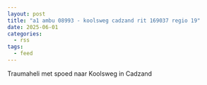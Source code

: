 ```yaml
---
layout: post
title: "a1 ambu 08993 - koolsweg cadzand rit 169037 regio 19"
date: 2025-06-01
categories: 
  - rss
tags: 
  - feed
---
```


Traumaheli met spoed naar Koolsweg in Cadzand
